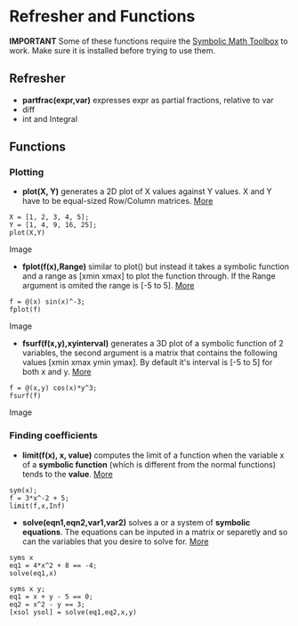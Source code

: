 # Refresher and Functions
**IMPORTANT** Some of these functions require the [Symbolic Math Toolbox](https://uk.mathworks.com/products/symbolic.html) to work. Make sure it is installed before trying to use them.
## Refresher
- **partfrac(expr,var)** expresses expr as partial fractions, relative to var
- diff
- int and Integral

## Functions
### Plotting
- **plot(X, Y)** generates a 2D plot of X values against Y values. X and Y have to be equal-sized Row/Column matrices. [More](https://uk.mathworks.com/help/matlab/ref/plot.html)
```matlab:Code
X = [1, 2, 3, 4, 5];
Y = [1, 4, 9, 16, 25];
plot(X,Y)
```
Image
- **fplot(f(x),Range)** similar to plot() but instead it takes a symbolic function and a range as [xmin xmax] to plot the function through. If the Range argument is omited the range is [-5 to 5]. [More](https://uk.mathworks.com/help/matlab/ref/fplot.html) 
```matlab:Code
f = @(x) sin(x)^-3;
fplot(f)
```
Image
- **fsurf(f(x,y),xyinterval)** generates a 3D plot of a symbolic function of 2 variables, the second argument is a matrix that contains the following values [xmin xmax ymin ymax]. By default it's interval is [-5 to 5] for both x and y. [More](https://uk.mathworks.com/help/matlab/ref/fsurf.html)
```matlab:Code
f = @(x,y) cos(x)*y^3;
fsurf(f)
```
Image


### Finding coefficients
- **limit(f(x), x, value)** computes the limit of a function when the variable x of a **symbolic function** (which is different from the normal functions) tends to the **value**. [More](https://uk.mathworks.com/help/symbolic/limits.html) 
```matlab:Code
sym(x);
f = 3*x^-2 + 5;
limit(f,x,Inf)
```
- **solve(eqn1,eqn2,var1,var2)** solves a or a system of **symbolic equations**. The equations can be inputed in a matrix or separetly and so can the variables that you desire to solve for. [More](https://uk.mathworks.com/help/symbolic/solve.html)

```matlab:Code
syms x
eq1 = 4*x^2 + 8 == -4;
solve(eq1,x)
```

```matlab:Code
syms x y;
eq1 = x + y - 5 == 0;
eq2 = x^2 - y == 3;
[xsol ysol] = solve(eq1,eq2,x,y)  
```
